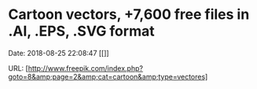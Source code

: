 # Cartoon vectors, +7,600 free files in .AI, .EPS, .SVG format

Date: 2018-08-25 22:08:47
[[]]

URL: [http://www.freepik.com/index.php?goto=8&amp;page=2&amp;cat=cartoon&amp;type=vectores]
